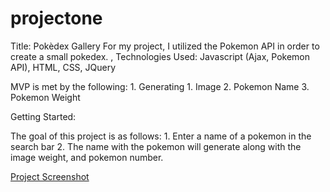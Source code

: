 # projectone
Title: Pokèdex Gallery
For my project, I utilized the Pokemon API in order to create a small pokedex. 
,
Technologies Used: Javascript (Ajax, Pokemon API), HTML, CSS, JQuery

MVP is met by the following:
    1. Generating
         1. Image
         2. Pokemon Name
         3. Pokemon Weight

Getting Started: 

The goal of this project is as follows:
    1. Enter a name of a pokemon in the search bar
    2. The name with the pokemon will generate along with the image weight, and pokemon number.


[Project Screenshot](/PokeGallery.png)